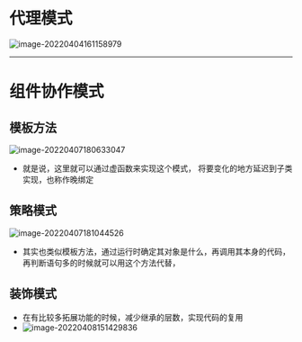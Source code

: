 # 代理模式

![image-20220404161158979](C:\Users\hzd\AppData\Roaming\Typora\typora-user-images\image-20220404161158979.png)





---

# 组件协作模式

## 模板方法

![image-20220407180633047](C:\Users\hzd\AppData\Roaming\Typora\typora-user-images\image-20220407180633047.png)

- 就是说，这里就可以通过虚函数来实现这个模式， 将要变化的地方延迟到子类实现，也称作晚绑定



## 策略模式

![image-20220407181044526](C:\Users\hzd\AppData\Roaming\Typora\typora-user-images\image-20220407181044526.png)

- 其实也类似模板方法，通过运行时确定其对象是什么，再调用其本身的代码，再判断语句多的时候就可以用这个方法代替，



## 装饰模式

- 在有比较多拓展功能的时候，减少继承的层数，实现代码的复用
- ![image-20220408151429836](C:\Users\hzd\AppData\Roaming\Typora\typora-user-images\image-20220408151429836.png)
